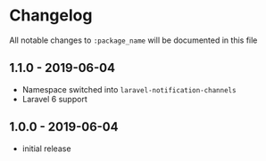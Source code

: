 # Changelog

All notable changes to `:package_name` will be documented in this file

## 1.1.0 - 2019-06-04

- Namespace switched into `laravel-notification-channels`
- Laravel 6 support

## 1.0.0 - 2019-06-04

- initial release
